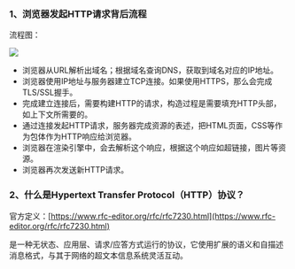 ### 1、浏览器发起HTTP请求背后流程

流程图：

![](https://github.com/metashops/GoFamily/blob/main/assets/image/network/%E6%B5%8F%E8%A7%88%E5%99%A8%E5%8F%91%E8%B5%B7http%E8%83%8C%E5%90%8E%E6%B5%81%E7%A8%8B.png)

* 浏览器从URL解析出域名；根据域名查询DNS，获取到域名对应的IP地址。
* 浏览器使用IP地址与服务器建立TCP连接。如果使用HTTPS，那么会完成TLS/SSL握手。
* 完成建立连接后，需要构建HTTP的请求，构造过程是需要填充HTTP头部，如上下文所需要的。
* 通过连接发起HTTP请求，服务器完成资源的表述，把HTML页面，CSS等作为包体作为HTTP响应给浏览器。
* 浏览器在渲染引擎中，会去解析这个响应，根据这个响应如超链接，图片等资源。
* 浏览器再次发送新HTTP请求。



### 2、什么是Hypertext Transfer Protocol（HTTP）协议？

官方定义：[https://www.rfc-editor.org/rfc/rfc7230.html](https://www.rfc-editor.org/rfc/rfc7230.html)

是一种无状态、应用层、请求/应答方式运行的协议，它使用扩展的语义和自描述消息格式，与其于网络的超文本信息系统灵活互动。